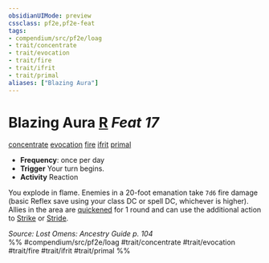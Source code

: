 ```yaml
---
obsidianUIMode: preview
cssclass: pf2e,pf2e-feat
tags:
- compendium/src/pf2e/loag
- trait/concentrate
- trait/evocation
- trait/fire
- trait/ifrit
- trait/primal
aliases: ["Blazing Aura"]
---
```

# Blazing Aura  [R](/rules/core-rulebook/chapter-9-playing-the-game.md#Actions "Reaction") *Feat 17*  
[concentrate](/rules/traits/concentrate.md)  [evocation](/rules/traits/evocation.md)  [fire](/rules/traits/fire.md)  [ifrit](/rules/traits/ifrit-b2.md)  [primal](/rules/traits/primal.md)  

- **Frequency**: once per day
- **Trigger** Your turn begins.
- **Activity** Reaction

You explode in flame. Enemies in a 20-foot emanation take `7d6` fire damage (basic Reflex save using your class DC or spell DC, whichever is higher). Allies in the area are [quickened](/rules/conditions.md#Quickened) for 1 round and can use the additional action to [Strike](/rules/actions/strike.md) or [Stride](/rules/actions/stride.md).

*Source: Lost Omens: Ancestry Guide p. 104*  
%% #compendium/src/pf2e/loag #trait/concentrate #trait/evocation #trait/fire #trait/ifrit #trait/primal %%